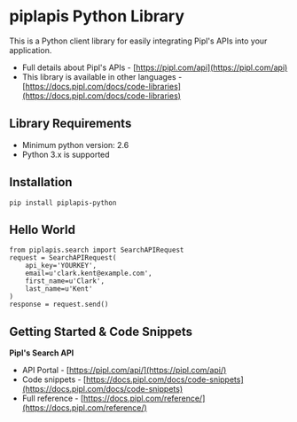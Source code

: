 piplapis Python Library
===========================

This is a Python client library for easily integrating Pipl's APIs into your application.

* Full details about Pipl's APIs - [https://pipl.com/api](https://pipl.com/api)  
* This library is available in other languages - [https://docs.pipl.com/docs/code-libraries](https://docs.pipl.com/docs/code-libraries)

Library Requirements
--------------------

* Minimum python version: 2.6
* Python 3.x is supported

Installation
------------

    pip install piplapis-python
    
Hello World
------------
```
from piplapis.search import SearchAPIRequest
request = SearchAPIRequest(
    api_key='YOURKEY',
    email=u'clark.kent@example.com',
    first_name=u'Clark', 
    last_name=u'Kent'
)
response = request.send()
```

Getting Started & Code Snippets
-------------------------------

**Pipl's Search API**
* API Portal - [https://pipl.com/api/](https://pipl.com/api/)
* Code snippets - [https://docs.pipl.com/docs/code-snippets](https://docs.pipl.com/docs/code-snippets)  
* Full reference - [https://docs.pipl.com/reference/](https://docs.pipl.com/reference/)
